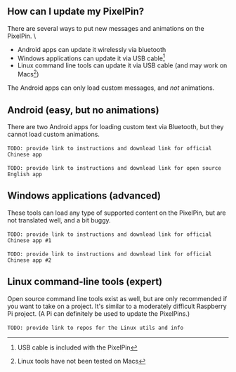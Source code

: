 ## How can I update my PixelPin?

There are several ways to put new messages and animations on the PixelPin. \
- Android apps can update it wirelessly via bluetooth
- Windows applications can update it via USB cable[^1]
- Linux command line tools can update it via USB cable (and may work on Macs[^2])

The Android apps can only load custom messages, and *not* animations.

## Android (easy, but no animations)
There are two Android apps for loading custom text via Bluetooth, but they cannot load custom animations. \
\
`TODO: provide link to instructions and download link for official Chinese app` \
\
`TODO: provide link to instructions and download link for open source English app`

## Windows applications (advanced)
These tools can load any type of supported content on the PixelPin, but are not translated well, and a bit buggy. \
\
`TODO: provide link to instructions and download link for official Chinese app #1` \
\
`TODO: provide link to instructions and download link for official Chinese app #2`

## Linux command-line tools (expert)
Open source command line tools exist as well, but are only recommended if you want to take on a project. It's similar to a moderately difficult Raspberry Pi project. (A Pi can definitely be used to update the PixelPins.) \
\
`TODO: provide link to repos for the Linux utils and info`

[^1]: USB cable is included with the PixelPin
[^2]: Linux tools have not been tested on Macs
